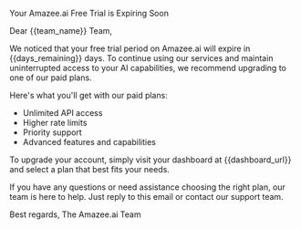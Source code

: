 Your Amazee.ai Free Trial is Expiring Soon

Dear {{team_name}} Team,

We noticed that your free trial period on Amazee.ai will expire in {{days_remaining}} days. To continue using our services and maintain uninterrupted access to your AI capabilities, we recommend upgrading to one of our paid plans.

Here's what you'll get with our paid plans:
- Unlimited API access
- Higher rate limits
- Priority support
- Advanced features and capabilities

To upgrade your account, simply visit your dashboard at {{dashboard_url}} and select a plan that best fits your needs.

If you have any questions or need assistance choosing the right plan, our team is here to help. Just reply to this email or contact our support team.

Best regards,
The Amazee.ai Team